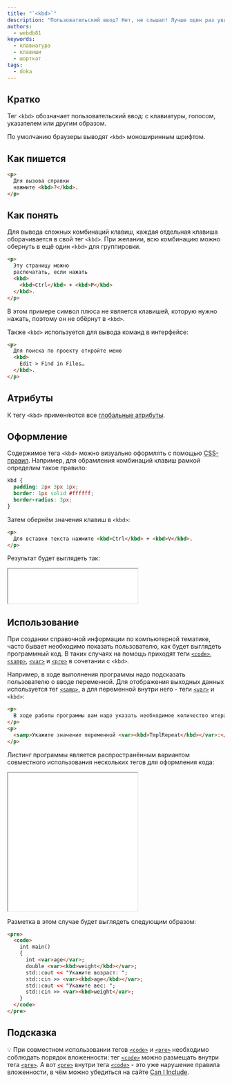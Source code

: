 ```yaml
---
title: "`<kbd>`"
description: "Пользовательский ввод? Нет, не слышал! Лучше один раз увидеть, каких действий ждёт от тебя компьютер."
authors:
  - webdb81
keywords:
  - клавиатура
  - клавиши
  - шорткат
tags:
  - doka
---
```


## Кратко

Тег `<kbd>` обозначает пользовательский ввод: с клавиатуры, голосом, указателем или другим образом.

По умолчанию браузеры выводят `<kbd>` моноширинным шрифтом.

## Как пишется

```html
<p>
  Для вызова справки
  нажмите <kbd>?</kbd>.
</p>
```

## Как понять

Для вывода сложных комбинаций клавиш, каждая отдельная клавиша оборачивается в свой тег `<kbd>`. При желании, всю комбинацию можно обернуть в ещё один `<kbd>` для группировки.

```html
<p>
  Эту страницу можно
  распечатать, если нажать
  <kbd>
    <kbd>Ctrl</kbd> + <kbd>P</kbd>
  </kbd>.
</p>
```

В этом примере символ плюса не является клавишей, которую нужно нажать, поэтому он не обёрнут в `<kbd>`.

Также `<kbd>` используется для вывода команд в интерфейсе:

```html
<p>
  Для поиска по проекту откройте меню
  <kbd>
    Edit > Find in Files…
  </kbd>.
</p>
```

## Атрибуты

К тегу `<kbd>` применяются все [глобальные атрибуты](/html/global-attrs/).

## Оформление

Содержимое тега `<kbd>` можно визуально оформлять с помощью [CSS-правил](/css/css-rule/). Например, для обрамления комбинаций клавиш рамкой определим такое правило:

```css
kbd {
  padding: 2px 3px 1px;
  border: 1px solid #ffffff;
  border-radius: 3px;
}
```

Затем обернём значения клавиш в `<kbd>`:

```html
<p>
  Для вставки текста нажмите <kbd>Ctrl</kbd> + <kbd>V</kbd>.
</p>
```

Результат будет выглядеть так:

<iframe title="Стилизация тега kbd" src="demos/style-kbd/" height="80"></iframe>

## Использование

При создании справочной информации по компьютерной тематике, часто бывает необходимо показать пользователю, как будет выглядеть программный код. В таких случаях на помощь приходят теги [`<code>`](/html/code/), [`<samp>`](/html/samp/), [`<var>`](/html/var/) и [`<pre>`](/html/pre/) в сочетании с `<kbd>`.

Например, в ходе выполнения программы надо подсказать пользователю о вводе переменной. Для отображения выходных данных используется тег [`<samp>`](/html/samp/), а для переменной внутри него - теги [`<var>`](/html/var/) и `<kbd>`:

```html
<p>
  В ходе работы программы вам надо указать необходимое количество итераций:
</p>
<p>
  <samp>Укажите значение переменной <var><kbd>TmplRepeat</kbd></var>:</samp>
</p>
```

Листинг программы является распространённым вариантом совместного использования нескольких тегов для оформления кода:

<iframe title="Пример использования с code, pre и var" src="demos/complex-kbd/" height="320"></iframe>

Разметка в этом случае будет выглядеть следующим образом:

```html
<pre>
  <code>
    int main()
    {
      int <var>age</var>;
      double <var><kbd>weight</kbd></var>;
      std::cout << "Укажите возраст: ";
      std::cin >> <var><kbd>age</kbd></var>;
      std::cout << "Укажите вес: ";
      std::cin >> <var><kbd>weight</var>;
    }
  </code>
</pre>
```

## Подсказка

💡 При совместном использовании тегов [`<code>`](/html/code/) и [`<pre>`](/html/pre/) необходимо соблюдать порядок вложенности: тег [`<code>`](/html/code/) можно размещать внутри тега [`<pre>`](/html/pre/). А вот [`<pre>`](/html/pre/) внутри тега [`<code>`](/html/code/) - это уже нарушение правила вложенности, в чём можно убедиться на сайте [Can I Include](https://caninclude.glitch.me/caninclude?child=pre&parent=code).
